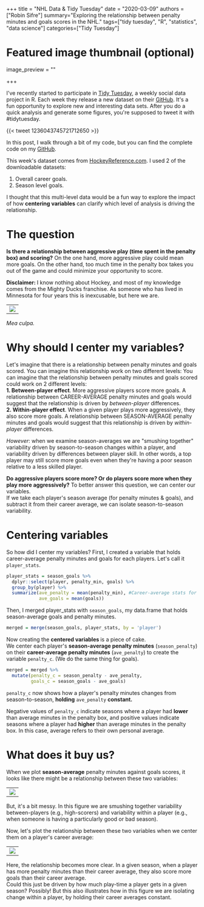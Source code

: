 +++
title = "NHL Data & Tidy Tuesday"
date = "2020-03-09"
authors = ["Robin Sifre"]
summary="Exploring the relationship between penalty minutes and goals scores in the NHL."
tags=["tidy tuesday", "R", "statistics", "data science"]
categories=["Tidy Tuesday"]
# Featured image thumbnail (optional)
image_preview = ""



+++

I've recently started to participate in [Tidy Tuesday](https://thomasmock.netlify.com/post/tidytuesday-a-weekly-social-data-project-in-r/), a weekly social data project in R. Each week they release a new dataset on their [GitHub](https://github.com/rfordatascience/tidytuesday). It's a fun opportunity to explore new and interesting data sets. After you do a quick analysis and generate some figures, you're supposed to tweet it with #tidytuesday.

{{< tweet 1236043745721712650 >}}


In this post, I walk through a bit of my code, but you can find the complete code on my [GitHub](https://github.com/rrobinn/tidy-tuesday/tree/master/20200303-HockeyGoals).

This week's dataset comes from [HockeyReference.com](https://www.hockey-reference.com/). I used 2 of the downloadable datasets:  
1. Overall career goals.  
2. Season level goals.  

I thought that this multi-level data would be a fun way to explore the impact of how <b> centering variables</b> can clarify which level of analysis is driving the relationship.  


# The question
<b>Is there a relationship between aggressive play (time spent in the penalty box) and scoring?</b>  On the one hand, more aggressive play could mean more goals. On the other hand, too much time in the penalty box takes you out of the game and could minimize your opportunity to score.  

<b> Disclaimer: </b> I know nothing about Hockey, and most of my knowledge comes from the Mighty Ducks franchise. As someone who has lived in Minnesota for four years this is inexcusable, but here we are.  

<table class="image">
<tr><td><img src="/post-img/mighty-ducks.png" alt=" "/></td></tr>
</table>  

<i>Mea culpa.</i>

# Why should I center my variables?
Let's imagine that there is a relationship between penalty minutes and goals scored. You can imagine this relationship work on two different levels: 
You can imagine that the relationship between penalty minutes and goals scored could work on 2 different levels:  
<b> 1. Between-player effect</b>.  More aggressive players score more goals. A relationship between CAREER-AVERAGE penalty minutes and goals would suggest that the relationship is driven by  *between-player* differences.  
<b> 2. Within-player effect</b>. When a given player plays more aggressively, they also score more goals. A relationship between SEASON-AVERAGE penalty minutes and goals would suggest that this relationship is driven by *within-player* differences.  
  
<i>However</i>: when we examine season-averages we are "smushing together" variability driven by season-to-season changes within a player, and variability driven by differences between player skill. In other words, a top player may still score more goals even when they're having a poor season relative to a less skilled player. 

<b>Do aggressive players score more? Or do players score more when they play more aggressively?</b> To better answer this question, we can center our variables.  
If we take each player's season average (for penalty minutes & goals), and subtract it from their career average, we can isolate season-to-season variability. 

# Centering variables
So how did I center my variables? First, I created a variable that holds career-average penalty minutes and goals for each players.  Let's call it `player_stats`.


```r
player_stats = season_goals %>%
  dplyr::select(player, penalty_min, goals) %>%
  group_by(player) %>%
  summarize(ave_penalty = mean(penalty_min), #Career-average stats for player 
            ave_goals = mean(goals))
```

Then, I merged player_stats with `season_goals`, my data.frame that holds season-average goals and penalty minutes. 
```r
merged = merge(season_goals, player_stats, by = 'player')
```



Now creating the <b> centered variables </b> is a piece of cake.  
We center each player's **season-average penalty minutes** (`season_penalty`) on their **career-average penalty minutes** (`ave_penalty`) to create the variable `penalty_c`.  (We do the same thing for goals). 

```r
merged = merged %>%
  mutate(penalty_c = season_penalty - ave_penalty,
         goals_c = season_goals - ave_goals)
```

`penalty_c` now shows how a player's penalty minutes changes from season-to-season, **holding** `ave_penalty` **constant.**  

Negative values of `penalty_c` indicate seasons where a player had <b>lower</b> than average minutes in the penalty box, and positive values indicate  seasons where a player had <b>higher</b> than average minutes in the penalty box. In this case, average refers to their own personal average. 


# What does it buy us?
When we plot <b>season-average</b> penalty minutes against goals scores, it looks like there might be a relationship between these two variables:   

 <table class="image">
<tr><td><img src="/post-img/nhl-uncentered.png" alt=" "/></td></tr>
</table>  

But, it's a bit messy.  In this figure we are smushing together variability between-players (e.g., high-scorers) and variability within a player (e.g., when someone is having a particularly good or bad season).  

Now, let's plot the relationship between these two variables when we center them on a player's career average:  

 <table class="image">
<tr><td><img src="/post-img/nhl-centered.png" alt=" "/></td></tr>
</table>  


Here, the relationship becomes more clear. In a given season, when a player has more penalty minutes than their career average, they also score more goals than their career average.  
Could this just be driven by how much play-time a player gets in a given season? Possibly! But this also illustrates how in this figure we are isolating change within a player, by holding their career averages constant. 